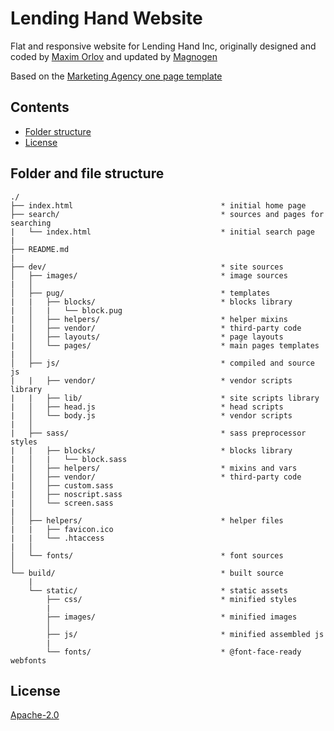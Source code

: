 # Lending Hand Website

Flat and responsive website for Lending Hand Inc, originally designed and coded by [Maxim Orlov](https://github.com/orlovmax) and updated by [Magnogen](https://github.com/Magnogen)

Based on the [Marketing Agency one page template](https://github.com/website-templates/marketing-agency_one-page-template)

## Contents
* [Folder structure](#folder-and-file-structure)
* [License](#license)

## Folder and file structure
```
./
├── index.html                                 * initial home page
├── search/                                    * sources and pages for searching
|   └── index.html                             * initial search page
|
├── README.md
|
├── dev/                                       * site sources
│   ├── images/                                * image sources
|   │
│   ├── pug/                                   * templates
|   |   ├── blocks/                            * blocks library
|   │   |   └── block.pug
|   │   ├── helpers/                           * helper mixins
|   │   ├── vendor/                            * third-party code
|   │   ├── layouts/                           * page layouts
|   │   └── pages/                             * main pages templates
|   │
│   ├── js/                                    * compiled and source js
|   |   ├── vendor/                            * vendor scripts library
|   |   ├── lib/                               * site scripts library
|   │   ├── head.js                            * head scripts
|   │   └── body.js                            * vendor scripts
|   │
|   ├── sass/                                  * sass preprocessor styles
|   |   ├── blocks/                            * blocks library
|   │   |   └── block.sass
|   │   ├── helpers/                           * mixins and vars
|   │   ├── vendor/                            * third-party code
|   │   ├── custom.sass
|   │   ├── noscript.sass
|   │   └── screen.sass
|   │
│   ├── helpers/                               * helper files
|   |   ├── favicon.ico
|   |   └── .htaccess
|   │
│   └── fonts/                                 * font sources
│
└── build/                                     * built source
    |
    └── static/                                * static assets
        ├── css/                               * minified styles
        |
        ├── images/                            * minified images
        │
        ├── js/                                * minified assembled js
        |
        └── fonts/                             * @font-face-ready webfonts

```

## License
[Apache-2.0](https://github.com/Lending-Hand/lending-hand.github.io/blob/master/LICENSE.md)

